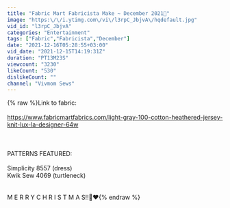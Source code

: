 ```yaml
---
title: "Fabric Mart Fabricista Make ~ December 2021🎄"
image: "https:\/\/i.ytimg.com\/vi\/l3rpC_JbjvA\/hqdefault.jpg"
vid_id: "l3rpC_JbjvA"
categories: "Entertainment"
tags: ["Fabric","Fabricista","December"]
date: "2021-12-16T05:28:55+03:00"
vid_date: "2021-12-15T14:19:31Z"
duration: "PT13M23S"
viewcount: "3230"
likeCount: "530"
dislikeCount: ""
channel: "Vivmom Sews"
---
```

{% raw %}Link to fabric:<br /><br /><a rel="nofollow" target="blank" href="https://www.fabricmartfabrics.com/light-gray-100-cotton-heathered-jersey-knit-lux-la-designer-64w">https://www.fabricmartfabrics.com/light-gray-100-cotton-heathered-jersey-knit-lux-la-designer-64w</a><br /><br /><br /><br />PATTERNS FEATURED:<br /><br />Simplicity 8557 (dress)<br />Kwik Sew 4069 (turtleneck)<br /><br /><br />M E R R Y     C H R I S T M A S‼️🎄❤️{% endraw %}
